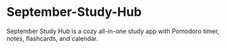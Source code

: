 # September-Study-Hub
September Study Hub is a cozy all-in-one study app with Pomodoro timer, notes, flashcards, and calendar.
